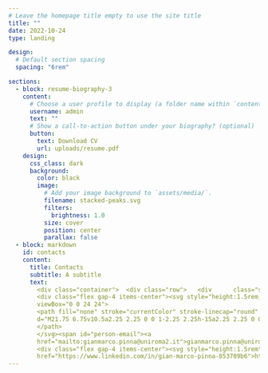```yaml
---
# Leave the homepage title empty to use the site title
title: ""
date: 2022-10-24
type: landing

design:
  # Default section spacing
  spacing: "6rem"

sections:
  - block: resume-biography-3
    content:
      # Choose a user profile to display (a folder name within `content/authors/`)
      username: admin
      text: ""
      # Show a call-to-action button under your biography? (optional)
      button:
        text: Download CV
        url: uploads/resume.pdf
    design:
      css_class: dark
      background:
        color: black
        image:
          # Add your image background to `assets/media/`.
          filename: stacked-peaks.svg
          filters:
            brightness: 1.0
          size: cover
          position: center
          parallax: false
  - block: markdown
    id: contacts
    content:
      title: Contacts
      subtitle: A subtitle
      text:
        <div class="container">  <div class="row">   <div      class="section-heading col-12 col-lg-4 mb-3 mb-lg-0 d-flex flex-column     align-items-center align-items-lg-start">    </div>    <div class="col-12 col-lg-8">      <p>Feel free to reach out via one of the following options:</p>      <ul class="fa-ul">
        <div class="flex gap-4 items-center"><svg style="height:1.5rem;" xmlns="http://www.w3.org/2000/svg"
        viewBox="0 0 24 24">
        <path fill="none" stroke="currentColor" stroke-linecap="round" stroke-linejoin="round" stroke-width="1.5"
        d="M21.75 6.75v10.5a2.25 2.25 0 0 1-2.25 2.25h-15a2.25 2.25 0 0 1-2.25-2.25V6.75m19.5 0A2.25 2.25 0 0 0 19.5 4.5h-15a2.25 2.25 0 0 0-2.25 2.25m19.5 0v.243a2.25 2.25 0 0 1-1.07 1.916l-7.5 4.615a2.25 2.25 0 0 1-2.36 0L3.32 8.91a2.25 2.25 0 0 1-1.07-1.916V6.75">
        </path>
        </svg><span id="person-email"><a
        href="mailto:gianmarco.pinna@uniroma2.it">gianmarco.pinna@uniroma2.it</a></span></div>
        <div class="flex gap-4 items-center"><svg style="height:1.5rem" height="1em" viewBox="0 0 448 512"><path fill="currentcolor" d="M416 32H31.9C14.3 32 0 46.5.0 64.3v383.4C0 465.5 14.3 480 31.9 480H416c17.6.0 32-14.5 32-32.3V64.3c0-17.8-14.4-32.3-32-32.3zM135.4 416H69V202.2h66.5V416zm-33.2-243c-21.3.0-38.5-17.3-38.5-38.5S80.9 96 102.2 96c21.2.0 38.5 17.3 38.5 38.5.0 21.3-17.2 38.5-38.5 38.5zm282.1 243h-66.4V312c0-24.8-.5-56.7-34.5-56.7-34.6.0-39.9 27-39.9 54.9V416h-66.4V202.2h63.7v29.2h.9c8.9-16.8 30.6-34.5 62.9-34.5 67.2.0 79.7 44.3 79.7 101.9V416z"></path></svg><span id="person-linkedin"><a
        href="https://www.linkedin.com/in/gian-marco-pinna-853709b6">https://www.linkedin.com/in/gian-marco-pinna-853709b6</a></span></li>     </ul>    </div>  </div></div>
---
```


